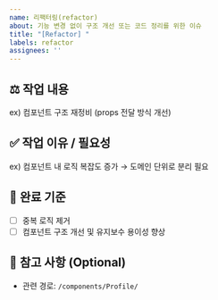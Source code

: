 ```yaml
---
name: 리팩터링(refactor)
about: 기능 변경 없이 구조 개선 또는 코드 정리를 위한 이슈
title: "[Refactor] "
labels: refactor
assignees: ''
---
```


## ⚖️ 작업 내용
<!-- 리팩터링할 대상이나 구조 변경 내용을 한 줄로 작성해 주세요 -->
ex) 컴포넌트 구조 재정비 (props 전달 방식 개선)

## ✅ 작업 이유 / 필요성
<!-- 리팩터링이 필요한 이유를 구체적으로 작성해 주세요 -->
ex) 컴포넌트 내 로직 복잡도 증가 → 도메인 단위로 분리 필요

## 🌟 완료 기준
<!-- 리팩터링이 완료된 상태를 판단할 수 있는 기준을 체크리스트로 작성해 주세요 -->
- [ ] 중복 로직 제거
- [ ] 컴포넌트 구조 개선 및 유지보수 용이성 향상

## 📌 참고 사항 (Optional)
<!-- 관련 컴포넌트 경로나 기준 문서가 있다면 작성해 주세요 -->
- 관련 경로: `/components/Profile/`
